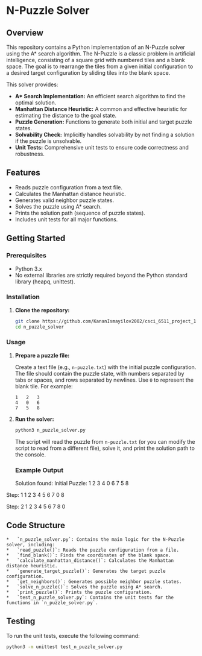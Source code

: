 # N-Puzzle Solver

## Overview

This repository contains a Python implementation of an N-Puzzle solver using the A* search algorithm. The N-Puzzle is a classic problem in artificial intelligence, consisting of a square grid with numbered tiles and a blank space. The goal is to rearrange the tiles from a given initial configuration to a desired target configuration by sliding tiles into the blank space.

This solver provides:

*   **A\* Search Implementation:**  An efficient search algorithm to find the optimal solution.
*   **Manhattan Distance Heuristic:**  A common and effective heuristic for estimating the distance to the goal state.
*   **Puzzle Generation:**  Functions to generate both initial and target puzzle states.
*   **Solvability Check:** Implicitly handles solvability by not finding a solution if the puzzle is unsolvable.
*   **Unit Tests:**  Comprehensive unit tests to ensure code correctness and robustness.

## Features

*   Reads puzzle configuration from a text file.
*   Calculates the Manhattan distance heuristic.
*   Generates valid neighbor puzzle states.
*   Solves the puzzle using A* search.
*   Prints the solution path (sequence of puzzle states).
*   Includes unit tests for all major functions.

## Getting Started

### Prerequisites

*   Python 3.x
*   No external libraries are strictly required beyond the Python standard library (heapq, unittest).

### Installation

1.  **Clone the repository:**

    ```bash
    git clone https://github.com/KananIsmayilov2002/csci_6511_project_1.git
    cd n_puzzle_solver
    ```


### Usage

1.  **Prepare a puzzle file:**

    Create a text file (e.g., `n-puzzle.txt`) with the initial puzzle configuration. The file should contain the puzzle state, with numbers separated by tabs or spaces, and rows separated by newlines.  Use `0` to represent the blank tile.  For example:

    ```
    1   2   3
    4   0   6
    7   5   8
    ```

2.  **Run the solver:**

    ```bash
    python3 n_puzzle_solver.py
    ```

    The script will read the puzzle from `n-puzzle.txt` (or you can modify the script to read from a different file), solve it, and print the solution path to the console.

    ### Example Output

    Solution found:
Initial Puzzle:
1 2 3
4 0 6
7 5 8

Step: 1
1 2 3
4 5 6
7 0 8

Step: 2
1 2 3
4 5 6
7 8 0

## Code Structure

    *   `n_puzzle_solver.py`: Contains the main logic for the N-Puzzle solver, including:
    *   `read_puzzle()`: Reads the puzzle configuration from a file.
    *   `find_blank()`: Finds the coordinates of the blank space.
    *   `calculate_manhattan_distance()`: Calculates the Manhattan distance heuristic.
    *   `generate_target_puzzle()`: Generates the target puzzle configuration.
    *   `get_neighbors()`: Generates possible neighbor puzzle states.
    *   `solve_n_puzzle()`: Solves the puzzle using A* search.
    *   `print_puzzle()`: Prints the puzzle configuration.
    *   `test_n_puzzle_solver.py`: Contains the unit tests for the functions in `n_puzzle_solver.py`.

## Testing

To run the unit tests, execute the following command:

```bash
python3 -m unittest test_n_puzzle_solver.py

